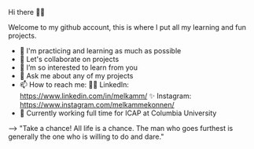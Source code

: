 Hi there 👋😀

Welcome to my github account, this is where I put all my learning and fun projects. 

- 🔭 I'm practicing and learning as much as possible
- 👯 Let's collaborate on projects
- 🤔 I’m so interested to learn from you
- 💬 Ask me about any of my projects
- 📫 How to reach me:
     👩‍💻 LinkedIn: https://www.linkedin.com/in/melkamm/
     ✨ Instagram: https://www.instagram.com/melkammekonnen/
- 👩 Currently working full time for ICAP at Columbia University

--> "Take a chance! All life is a chance. The man who goes furthest is generally the one who is willing to do and dare."
